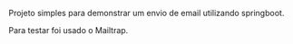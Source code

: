 Projeto simples para demonstrar um envio de email utilizando springboot.

Para testar foi usado o Mailtrap.
